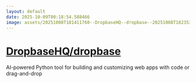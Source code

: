 ```yaml
---
layout: default
date: 2025-10-09T00:18:54.588466
image: assets/20251008T181411760--DropbaseHQ--dropbase--20251008T182353355--cropped.png
---
```


# [DropbaseHQ/dropbase](https://github.com/DropbaseHQ/dropbase)

AI-powered Python tool for building and customizing web apps with code or drag-and-drop
